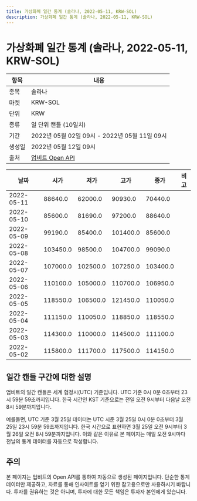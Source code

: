 ```yaml
---
title: 가상화폐 일간 통계 (솔라나, 2022-05-11, KRW-SOL)
description: 가상화폐 일간 통계 (솔라나, 2022-05-11, KRW-SOL)
---
```



가상화폐 일간 통계 (솔라나, 2022-05-11, KRW-SOL)
===

|항목|내용|
|--|--|
|종목|솔라나|
|마켓|KRW-SOL|
|단위|KRW|
|종류|일 단위 캔들 (10일치)|
|기간|2022년 05월 02일 09시 - 2022년 05월 11일 09시|
|생성일|2022년 05월 12일 09시|
|출처|[업비트 Open API](https://docs.upbit.com)|


|날짜|시가|저가|고가|종가|비고|
|--|--|--|--|--|--|
|2022-05-11|88640.0|62000.0|90930.0|70440.0|    |
|2022-05-10|85600.0|81690.0|97200.0|88640.0|    |
|2022-05-09|99190.0|85400.0|101400.0|85600.0|    |
|2022-05-08|103450.0|98500.0|104700.0|99090.0|    |
|2022-05-07|107000.0|102500.0|107250.0|103400.0|    |
|2022-05-06|110100.0|105000.0|110700.0|106950.0|    |
|2022-05-05|118550.0|106500.0|121450.0|110050.0|    |
|2022-05-04|111150.0|110050.0|118850.0|118550.0|    |
|2022-05-03|114300.0|110000.0|114500.0|111100.0|    |
|2022-05-02|115800.0|111700.0|117500.0|114150.0|    |


일간 캔들 구간에 대한 설명
---


업비트의 일간 캔들은 세계 협정시(UTC) 기준입니다. 
UTC 기준 0시 0분 0초부터 23시 59분 59초까지입니다. 
한국 시간인 KST 기준으로는 전일 오전 9시부터 다음날 오전 8시 59분까지입니다. 


예를들면, UTC 기준 3월 25일 데이터는 UTC 시준 3월 25일 0시 0분 0초부터 3월 25일 23시 59분 59초까지입니다. 
한국 시간으로 표현하면 3월 25일 오전 9시부터 3월 26일 오전 8시 59분까지입니다. 
이와 같은 이유로 본 페이지는 매일 오전 9시마다 전날의 통계 데이터를 자동으로 작성합니다. 


주의
---


본 페이지는 업비트의 Open API를 통하여 자동으로 생성된 페이지입니다. 
단순한 통계 데이터만 제공하고, 자료를 통해 인사이트를 얻기 위한 참고용으로만 사용하시기 바랍니다. 
투자를 권유하는 것은 아니며, 투자에 대한 모든 책임은 투자자 본인에게 있습니다. 
